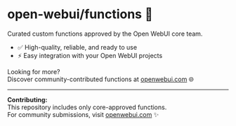 # open-webui/functions 🚀

Curated custom functions approved by the Open WebUI core team.

- ✅ High-quality, reliable, and ready to use
- ⚡ Easy integration with your Open WebUI projects

Looking for more?  
Discover community-contributed functions at [openwebui.com](http://openwebui.com/) 🌐

---

**Contributing:**  
This repository includes only core-approved functions.  
For community submissions, visit [openwebui.com](http://openwebui.com/) ✨